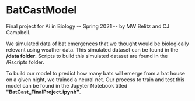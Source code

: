 # BatCastModel

Final project for Ai in Biology -- Spring 2021 -- by MW Belitz and CJ Campbell. 

We simulated data of bat emergences that we thought would be biologically relevant using weather data. This simulated dataset can be found in the **/data folder**. Scripts to 
build this simulated dataset are found in the /Rscripts folder.

To build our model to predict how many bats will emerge from a bat house on a given night, we trained a neural net. Our process to train and test this model can be found in the 
Jupyter Notebook titled **"BatCast_FinalProject.ipynb"**.
